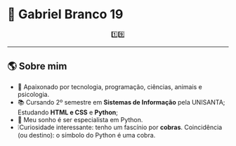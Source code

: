 # 🐍 Gabriel Branco 19
<p align="center">
1️⃣9️⃣
</p>

---

## 🌎 Sobre mim
- 👤 Apaixonado por tecnologia, programação, ciências, animais e psicologia.
- 📚 Cursando 2º semestre em **Sistemas de Informação** pela UNISANTA; Estudando **HTML e CSS** e **Python**;
- 🎯 Meu sonho é ser especialista em Python. 
- ❕Curiosidade interessante: tenho um fascínio por **cobras**. Coincidência (ou destino): o símbolo do Python é uma cobra.
